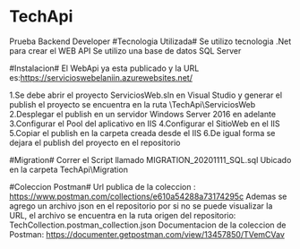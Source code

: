 # TechApi
Prueba Backend Developer
#Tecnologia Utilizada#
Se utilizo tecnologia .Net para crear el WEB API 
Se utilizo una base de datos SQL Server 

#Instalacion#
El WebApi ya esta publicado y la URL es:https://servicioswebelaniin.azurewebsites.net/

1.Se debe abrir el proyecto ServiciosWeb.sln en Visual Studio y generar el publish el proyecto se encuentra en la ruta \TechApi\ServiciosWeb
2.Desplegar el publish en un servidor Windows Server 2016 en adelante
3.Configurar el Pool del aplicativo en IIS
4.Configurar el SitioWeb en el IIS 
5.Copiar el publish en la carpeta creada desde el IIS
6.De igual forma se dejara el publish del proyecto en el repositorio


#Migration#
Correr el Script llamado MIGRATION_20201111_SQL.sql Ubicado en la carpeta TechApi\Migration 

#Coleccion Postman#
Url publica de la coleccion : https://www.postman.com/collections/e610a54288a73174295c
Ademas se agrego un archivo json en el repositorio por si no se puede visualizar la URL, el archivo se encuentra en la ruta origen del repositorio: TechCollection.postman_collection.json 
Documentacion de la coleccion de Postman: https://documenter.getpostman.com/view/13457850/TVemCVav
